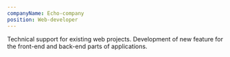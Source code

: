 ```yaml
---
companyName: Echo-company
position: Web-developer
---
```


Technical support for existing web projects. Development of new feature for the front-end and back-end parts of applications.
